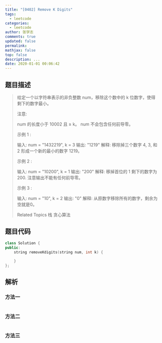 ```yaml
---
title: "[0402] Remove K Digits"
tags:
  - leetcode
categories:
  - leetcode
author: 张学志
comments: true
updated: false
permalink:
mathjax: false
top: false
description: ...
date: 2020-01-01 00:06:42
---
```


## 题目描述

> 给定一个以字符串表示的非负整数 num，移除这个数中的 k 位数字，使得剩下的数字最小。 
> 
> 注意: 
> 
> 
> num 的长度小于 10002 且 ≥ k。 
> num 不会包含任何前导零。 
> 
> 
> 示例 1 : 
> 
> 
> 输入: num = "1432219", k = 3
> 输出: "1219"
> 解释: 移除掉三个数字 4, 3, 和 2 形成一个新的最小的数字 1219。
> 
> 
> 示例 2 : 
> 
> 
> 输入: num = "10200", k = 1
> 输出: "200"
> 解释: 移掉首位的 1 剩下的数字为 200. 注意输出不能有任何前导零。
> 
> 
> 示例 3 : 
> 
> 
> 输入: num = "10", k = 2
> 输出: "0"
> 解释: 从原数字移除所有的数字，剩余为空就是0。
> 
> Related Topics 栈 贪心算法

## 题目代码

```cpp
class Solution {
public:
    string removeKdigits(string num, int k) {
        
    }
};
```

## 解析

### 方法一

```cpp

```

### 方法二

```cpp

```

### 方法三

```cpp

```

